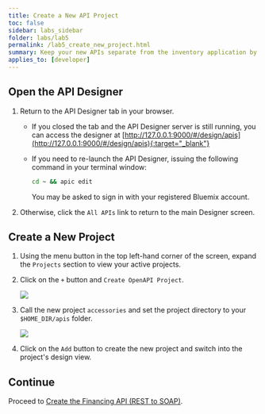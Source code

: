 ```yaml
---
title: Create a New API Project
toc: false
sidebar: labs_sidebar
folder: labs/lab5
permalink: /lab5_create_new_project.html
summary: Keep your new APIs separate from the inventory application by creating a new working project folder.
applies_to: [developer]
---
```


## Open the API Designer

1.  Return to the API Designer tab in your browser.

    +  If you closed the tab and the API Designer server is still running, you can access the designer at [http://127.0.0.1:9000/#/design/apis](http://127.0.0.1:9000/#/design/apis){:target="_blank"}
    
    +  If you need to re-launch the API Designer, issuing the following command in your terminal window:

        ```bash
        cd ~ && apic edit
        ```
    
        You may be asked to sign in with your registered Bluemix account.

1.  Otherwise, click the `All APIs` link to return to the main Designer screen.

## Create a New Project

1.  Using the menu button in the top left-hand corner of the screen, expand the `Projects` section to view your active projects.

1.  Click on the `+` button and `Create OpenAPI Project`.

    ![](./images/labs/lab5/create-new-project.png)
    
1.  Call the new project `accessories` and set the project directory to your `$HOME_DIR/apis` folder.

    ![](./images/labs/lab5/new-project-info.png)

1.  Click on the `Add` button to create the new project and switch into the project's design view.

## Continue

Proceed to [Create the Financing API (REST to SOAP)](lab5_financing_definition.html).